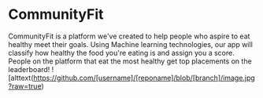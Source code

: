 # CommunityFit
CommunityFit is a platform we've created to help people who aspire to eat healthy meet their goals. Using Machine learning technologies, our app will classify how healthy the food you're eating is and assign you a score. People on the platform that eat the most healthy get top placements on the leaderboard!
![alttext(https://github.com/[username]/[reponame]/blob/[branch]/image.jpg?raw=true)
